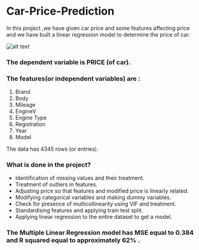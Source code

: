 # Car-Price-Prediction
In this project ,we have given car price and some features affecting price and we have built a linear regression model to determine the price of car. 

![alt text](https://user-images.githubusercontent.com/91171166/151691982-9410150c-b8b2-4116-a5c4-e6a0499e0d66.png)

### The dependent variable is PRICE (of car).<br/>
### The features(or independent variables) are :<br/>
1. Brand<br/>
2. Body<br/>
3. Mileage<br/>
4. EngineV<br/>
5. Engine Type<br/>
6. Registration<br/>
7. Year<br/>
8. Model<br/>

The data has 4345 rows (or entries).

### What is done in the project?<br/>
* Identification of missing values and their treatment.<br/>
* Treatment of outliers in features.<br/>
* Adjusting price so that features and modified price is linearly related.<br/>
* Modifying categorical variables and making dummy variables.<br/>
* Check for presence of multicollinearity using VIF and treatment.<br/>
* Standardising features and applying train test split.<br/>
* Applying linear regression to the entire dataset to get a model.

### The Multiple Linear Regression model has MSE equal to 0.384 and R squared equal to approximately 62% .
